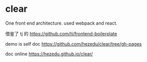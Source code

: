 # clear
One front end architecture. used webpack and react.

借鉴了 tj 的 https://github.com/tj/frontend-boilerplate

demo is self doc https://github.com/hezedu/clear/tree/gh-pages

doc online https://hezedu.github.io/clear/

